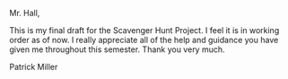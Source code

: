 Mr. Hall,

This is my final draft for the Scavenger Hunt Project.  I feel it is in working order as of now.  I really appreciate all of the help and guidance you have
given me throughout this semester.  Thank you very much.

Patrick Miller

